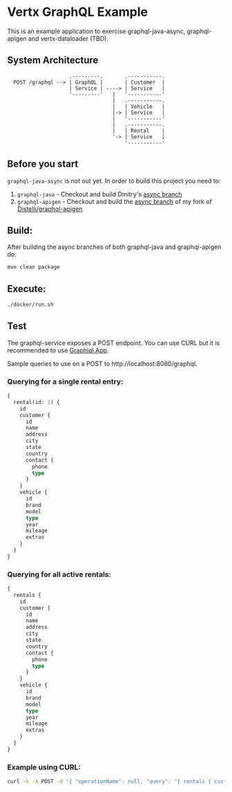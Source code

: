 # Vertx GraphQL Example

This is an example application to exercise graphql-java-async, graphql-apigen and vertx-dataloader (TBD).


## System Architecture 

```text
                    .---------.       .-----------.
  POST /graphql --> | GraphQL |       | Customer  |
                    | Service | ----> | Service   |
                    '---------'   |   '-----------'
                                  |   .-----------.   
                                  |   | Vehicle   |
                                  |-> | Service   |
                                  |   '-----------'
                                  |   .-----------.
                                  |   | Rental    |
                                  '-> | Service   |
                                      '-----------'
```


## Before you start

```graphql-java-async``` is not out yet. In order to build this project you need to:

 1. ```graphql-java``` - Checkout and build Dmitry's [async branch](https://github.com/dminkovsky/graphql-java/tree/async)
 1. ```graphql-apigen``` - Checkout and build the [async branch](https://github.com/bmsantos/graphql-apigen/tree/async) of my fork of [Distelli/graphql-apigen](https://github.com/bmsantos/graphql-apigen/tree/async)


## Build:

After building the async branches of both graphql-java and graphql-apigen do:

```sh
mvn clean package
```


## Execute:

```sh
./docker/run.sh
```


## Test

The graphql-service exposes a POST endpoint. You can use CURL but it is recommended to use [Graphiql App](https://github.com/skevy/graphiql-app).

Sample queries to use on a POST to http://localhost:8080/graphql.


### Querying for a single rental entry:
```graphql
{
  rental(id: 1) {
    id
    customer {
      id
      name
      address
      city
      state
      country
      contact {
        phone
        type
      }
    }
    vehicle {
      id
      brand
      model
      type
      year
      mileage
      extras
    }
  }
}
```


### Querying for all active rentals:
```graphql
{
  rentals {
    id
    customer {
      id
      name
      address
      city
      state
      country
      contact {
        phone
        type
      }
    }
    vehicle {
      id
      brand
      model
      type
      year
      mileage
      extras
    }
  }
}
```


### Example using CURL:
```bash
curl -k -X POST -d '{ "operationName": null, "query": "{ rentals { customer { name } vehicle { brand model } } }", "variables": "{}" }' http://localhost:8080/graphql
```
